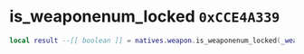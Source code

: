 # is_weaponenum_locked `0xCCE4A339`

```lua
local result --[[ boolean ]] = natives.weapon.is_weaponenum_locked(_weaponEnum --[[ number ]])
```
